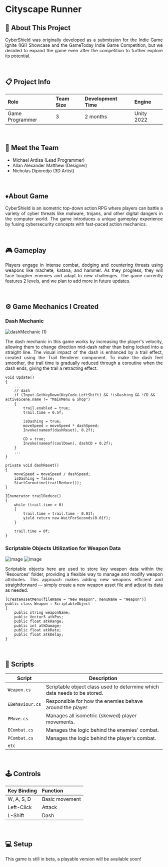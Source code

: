 # Cityscape Runner
 
## 🔴 About This Project
<p align="justify">CyberShield was originally developed as a submission for the Indie Game Ignite (IGI) Showcase and the GameToday Indie Game Competition, but we decided to expand the game even after the competition to further explore its potential. </p>

<br>

## 📋 Project Info

| **Role** | **Team Size** | **Development Time** | **Engine** |
|:-|:-|:-|:-|
| Game Programmer | 3 | 2 months | Unity 2022|

<br>

## 👤 Meet the Team
- Michael Ardisa (Lead Programmer)
- Allan Alexander Matthew (Designer)
- Nicholas Diporedjo (3D Artist)

<br>

## ♦️About Game
<p align="justify">CyberShield is an isometric top-down action RPG where players can battle a variety of cyber threats like malware, trojans, and other digital dangers in the computer world. The game introduces a unique gameplay experience by fusing cybersecurity concepts with fast-paced action mechanics.</p>

<br>

## 🎮 Gameplay
<p align="justify">Players engage in intense combat, dodging and countering threats using weapons like machete, katana, and hammer. As they progress, they will face tougher enemies and adapt to new challenges. The game currently features 2 levels, and we plan to add more in future updates.</p>

<br>

## ⚙️ Game Mechanics I Created
### Dash Mechanic

![dashMechanic (1)](https://github.com/user-attachments/assets/13778158-761b-4779-a85f-76f97022ce22)

<p align="justify">The dash mechanic in this game works by increasing the player's velocity, allowing them to change direction mid-dash rather than being locked into a straight line. The visual impact of the dash is enhanced by a trail effect, created using the Trail Renderer component. To make the dash feel smoother, the trail time is gradually reduced through a coroutine when the dash ends, giving the trail a retracting effect.</p>

```
void Update()
{
    ...        
    // dash
    if (Input.GetKeyDown(KeyCode.LeftShift) && !isDashing && !CD && activeScene.name != "MainMenu & Shop")
    {
        trail.enabled = true;
        trail.time = 0.5f;

        isDashing = true;
        moveSpeed = moveSpeed * dashSpeed;
        Invoke(nameof(dashReset), 0.2f);

        CD = true;
        Invoke(nameof(coolDown), dashCD + 0.2f);
    }
    ...
}

private void dashReset()
{
    moveSpeed = moveSpeed / dashSpeed;
    isDashing = false;
    StartCoroutine(trailReduce());
}

IEnumerator trailReduce()
{
    while (trail.time > 0)
    {
        trail.time = trail.time - 0.01f;
        yield return new WaitForSeconds(0.01f);
    }

    trail.time = 0f;
}
```

### Scriptable Objects Utilization for Weapon Data

![image](https://github.com/user-attachments/assets/bfc19472-e461-4053-bf48-082c41f49d29)
![image](https://github.com/user-attachments/assets/645bd655-bc99-433d-ad02-e5bec9d51125)

<p align="justify">Scriptable objects here are used to store key weapon data within the 'Resources' folder, providing a flexible way to manage and modify weapon attributes. This approach makes adding new weapons efficient and straightforward — simply create a new weapon asset file and adjust its data as needed.</p>

```
[CreateAssetMenu(fileName = "New Weapon", menuName = "Weapon")]
public class Weapon : ScriptableObject
{
    public string weaponName;
    public Vector3 atkPos;
    public float atkRange;
    public int atkDamage;
    public float atkRate;
    public float atkDelay;
}
```

<br>

## 📜 Scripts

|  Script       | Description                                                  |
| ------------------- | ------------------------------------------------------------ |
| `Weapon.cs` | Scriptable object class used to determine which data needs to be stored. |
| `EBehaviour.cs`  | Responsible for how the enemies behave around the player. |
| `PMove.cs`  | Manages all isometric (skewed) player movements. |
| `ECombat.cs`  | Manages the logic behind the enemies' combat. |
| `PCombat.cs`  | Manages the logic behind the player's combat. |
| `etc`  |

<br>

## 🕹️ Controls

| **Key Binding** | **Function** |
|:-|:-|
| W, A, S, D | Basic movement |
| Left-Click | Attack |
| L-Shift | Dash |

<br>

## 💻 Setup

This game is still in beta, a playable version will be available soon!
